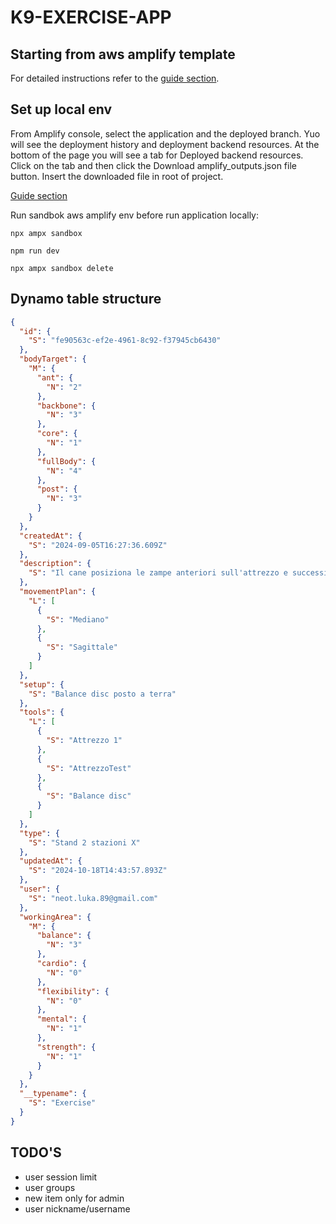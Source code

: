 # K9-EXERCISE-APP

## Starting from aws amplify template

For detailed instructions refer to the [guide section](https://docs.amplify.aws/react/start/quickstart/#deploy-a-fullstack-app-to-aws).

## Set up local env

From Amplify console, select the application and the deployed branch. Yuo will see the deployment history and deployment backend resources. At the bottom of the page you will see a tab for Deployed backend resources. Click on the tab and then click the Download amplify_outputs.json file button.
Insert the downloaded file in root of project.

[Guide section](https://docs.amplify.aws/react/start/quickstart/#4-set-up-local-environment)

Run sandbok aws amplify env before run application locally:

```shell
npx ampx sandbox

npm run dev

npx ampx sandbox delete
```

## Dynamo table structure

```json
{
  "id": {
    "S": "fe90563c-ef2e-4961-8c92-f37945cb6430"
  },
  "bodyTarget": {
    "M": {
      "ant": {
        "N": "2"
      },
      "backbone": {
        "N": "3"
      },
      "core": {
        "N": "1"
      },
      "fullBody": {
        "N": "4"
      },
      "post": {
        "N": "3"
      }
    }
  },
  "createdAt": {
    "S": "2024-09-05T16:27:36.609Z"
  },
  "description": {
    "S": "Il cane posiziona le zampe anteriori sull'attrezzo e successivamente le posteriori"
  },
  "movementPlan": {
    "L": [
      {
        "S": "Mediano"
      },
      {
        "S": "Sagittale"
      }
    ]
  },
  "setup": {
    "S": "Balance disc posto a terra"
  },
  "tools": {
    "L": [
      {
        "S": "Attrezzo 1"
      },
      {
        "S": "AttrezzoTest"
      },
      {
        "S": "Balance disc"
      }
    ]
  },
  "type": {
    "S": "Stand 2 stazioni X"
  },
  "updatedAt": {
    "S": "2024-10-18T14:43:57.893Z"
  },
  "user": {
    "S": "neot.luka.89@gmail.com"
  },
  "workingArea": {
    "M": {
      "balance": {
        "N": "3"
      },
      "cardio": {
        "N": "0"
      },
      "flexibility": {
        "N": "0"
      },
      "mental": {
        "N": "1"
      },
      "strength": {
        "N": "1"
      }
    }
  },
  "__typename": {
    "S": "Exercise"
  }
}
```

## TODO'S

- user session limit
- user groups
- new item only for admin
- user nickname/username